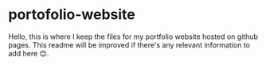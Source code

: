 # portofolio-website
Hello, this is where I keep the files for my portfolio website hosted on github pages. 
This readme will be improved if there's any relevant information to add here :blush:. 
